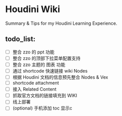 # Houdini Wiki

Summary & Tips for my Houdini Learning Experience.

## todo_list:

- [ ] 整合 zzo 的 ppt 功能
- [ ] 整合 zzo 的顶部下拉菜单配置支持
- [ ] 整合 zzo 主题的 图表 功能
- [ ] 通过 shortcode 快速链接 wiki Nodes
- [ ] 根据 Houdini 文档的信息预先整合 Nodes & Vex 
- [ ] shortcode attachment
- [ ] 接入 Related Content
- [ ] 抓取官方文档的链接填充到 WIKI 
- [ ] 线上部署
- [ ] (optional) 手机添加 toc 显示c
